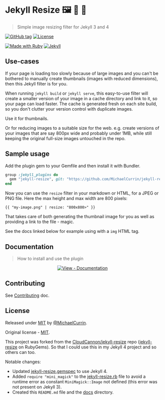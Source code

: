 # Jekyll Resize 🖼 🤏 🔬
> Simple image resizing filter for Jekyll 3 and 4

[![GitHub tag](https://img.shields.io/github/tag/MichaelCurrin/jekyll-resize)](https://github.com/MichaelCurrin/jekyll-resize/tags/)
[![License](https://img.shields.io/badge/License-MIT-blue.svg)](https://github.com/MichaelCurrin/jekyll-resize/blob/master/LICENSE)

[![Made with Ruby](https://img.shields.io/badge/Ruby->=2.6-blue.svg?logo=ruby)](https://ruby-lang.org)
[![Jekyll](https://img.shields.io/badge/jekyll->=3.3,_4.x-blue.svg?logo=jekyll)](https://jekyllrb.com)


## Use-cases

If your page is loading too slowly because of large images and you can't be bothered to manually create thumbnails (images with reduced dimensions), then this Jekyll filter is for you.

When running `jekyll build` or `jekyll serve`, this easy-to-use filter will create a smaller version of your image in a cache directory and link to it, so your page can load faster. The cache is generated fresh on each site build, so you don't clutter your version control with duplicate images.

Use it for thumbnails.

Or for reducing images to a suitable size for the web. e.g. create versions of your images that are say 800px wide and probably under 1MB, while still keeping the original full-size images untouched in the repo.


## Sample usage

Add the plugin gem to your Gemfile and then install it with Bundler.

```ruby
group :jekyll_plugins do
  gem "jekyll-resize", git: "https://github.com/MichaelCurrin/jekyll-resize"
end
```

Now you can use the `resize` filter in your markdown or HTML, for a JPEG or PNG file. Here the max height and max width are 800 pixels:

```liquid
{{ "my-image.png" | resize: "800x800>" }}
```

That takes care of both generating the thumbnail image for you as well as providing a link to the file - magic.

See the docs linked below for example using with a `img` HTML tag.


## Documentation
> How to install and use the plugin

<div align="center">
  
[![View - Documentation](https://img.shields.io/badge/View-Documentation-blue?style=for-the-badge)](/docs/)

</div>


## Contributing

See [Contributing](/CONTRIBUTING.md) doc.


## License

Released under [MIT](/LICENSE) by [@MichaelCurrin](https://github.com/MichaelCurrin).

Original license - [MIT](/LICENSE-source). 

This project was forked from the [CloudCannon/jekyll-resize](https://github.com/CloudCannon/jekyll-resize) repo ([jekyll-resize](https://rubygems.org/gems/jekyll-resize) on RubyGems). So that I could use this in my Jekyll 4 project and so others can too.

Notable changes:

- Updated [jekyll-resize.gemspec](/jekyll-resize.gemspec) to use Jekyll 4.
- Added `require "mini_magick"` to the [jekyll-resize.rb](/lib/jekyll-resize.rb) file to avoid a runtime error as constant `MiniMagick::Image` not defined (this error was not present on Jekyll 3).
- Created this `README.md` file and the [docs](/docs/) directory.
